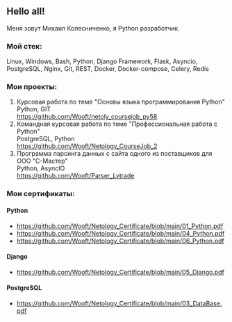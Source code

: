 ## Hello all!
Меня зовут Михаил Колесниченко, я Python разработчик.

### Мой стек:
Linux, Windows, Bash, Python, Django Framework, Flask, Asyncio, PostgreSQL, Nginx, Git, REST, Docker, Docker-compose, Celery, Redis

### Мои проекты:
1. Курсовая работа по теме "Основы языка программирования Python" </br>
   Python, GIT </br>
   https://github.com/Wooft/netoly_coursejob_py58
2. Командная курсовая работа по теме "Профессиональная работа с Python" </br>
   PostgreSQL, Python </br>
   https://github.com/Wooft/Netology_CourseJob_2
3. Программа парсинга данных с сайта одного из поставщиков для ООО "С-Мастер" </br>
   Python, AsyncIO </br>
   https://github.com/Wooft/Parser_Lvtrade

### Мои сертификаты:
#### Python </br>
* https://github.com/Wooft/Netology_Certificate/blob/main/01_Python.pdf
* https://github.com/Wooft/Netology_Certificate/blob/main/04_Python.pdf
* https://github.com/Wooft/Netology_Certificate/blob/main/06_Python.pdf

#### Django </br>
* https://github.com/Wooft/Netology_Certificate/blob/main/05_Django.pdf </br>

#### PostgreSQL </br>
* https://github.com/Wooft/Netology_Certificate/blob/main/03_DataBase.pdf </br>

